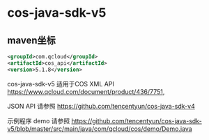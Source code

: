 # cos-java-sdk-v5


## maven坐标

```xml
<groupId>com.qcloud</groupId>
<artifactId>cos_api</artifactId>
<version>5.1.8</version>
```


cos-java-sdk-v5 适用于COS XML API https://www.qcloud.com/document/product/436/7751, 

JSON API 请参照 https://github.com/tencentyun/cos-java-sdk-v4

示例程序 demo 请参照 https://github.com/tencentyun/cos-java-sdk-v5/blob/master/src/main/java/com/qcloud/cos/demo/Demo.java
